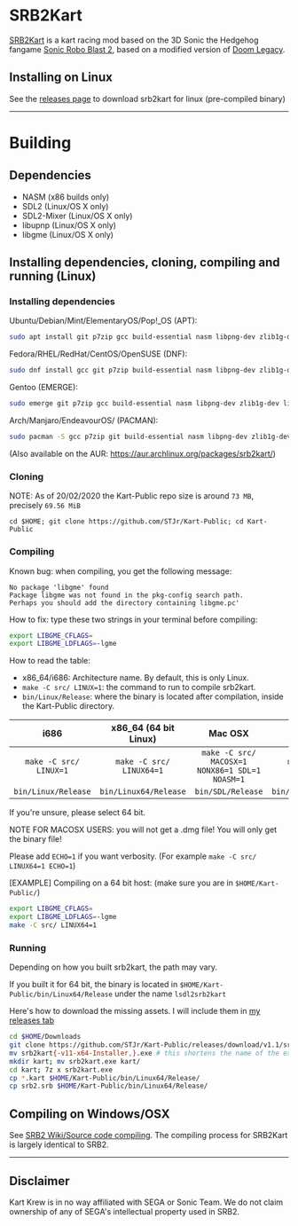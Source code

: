 # SRB2Kart

[SRB2Kart](https://srb2.org/mods/) is a kart racing mod based on the 3D Sonic the Hedgehog fangame [Sonic Robo Blast 2](https://srb2.org/), based on a modified version of [Doom Legacy](http://doomlegacy.sourceforge.net/).

## Installing on Linux
See the [releases page](https://github.com/GoDzM4TT3O/Kart-Public) to download srb2kart for linux (pre-compiled binary)
***
# Building
## Dependencies
- NASM (x86 builds only)
- SDL2 (Linux/OS X only)
- SDL2-Mixer (Linux/OS X only)
- libupnp (Linux/OS X only)
- libgme (Linux/OS X only)

## Installing dependencies, cloning, compiling and running (Linux)
### Installing dependencies
Ubuntu/Debian/Mint/ElementaryOS/Pop!\_OS (APT):

```bash
sudo apt install git p7zip gcc build-essential nasm libpng-dev zlib1g-dev libsdl2-dev libsdl2-mixer-dev libgme-dev libopenmpt-dev
```

Fedora/RHEL/RedHat/CentOS/OpenSUSE (DNF):

```bash
sudo dnf install gcc git p7zip build-essential nasm libpng-dev zlib1g-dev libsdl2-dev libsdl2-mixer-dev libgme-dev libopenmpt-dev
```

Gentoo (EMERGE):

```bash
sudo emerge git p7zip gcc build-essential nasm libpng-dev zlib1g-dev libsdl2-dev libsdl2-mixer-dev libgme-dev libopenmpt-dev
```

Arch/Manjaro/EndeavourOS/ (PACMAN):

```bash
sudo pacman -S gcc p7zip git build-essential nasm libpng-dev zlib1g-dev libsdl2-dev libsdl2-mixer-dev libgme-dev libopenmpt-dev
```
(Also available on the AUR: https://aur.archlinux.org/packages/srb2kart/)


### Cloning
NOTE: As of 20/02/2020 the Kart-Public repo size is around `73 MB`, precisely `69.56 MiB`

`cd $HOME; git clone https://github.com/STJr/Kart-Public; cd Kart-Public`

### Compiling
Known bug: when compiling, you get the following message:

```
No package 'libgme' found
Package libgme was not found in the pkg-config search path.
Perhaps you should add the directory containing libgme.pc'
```

How to fix:
type these two strings in your terminal before compiling:

```bash
export LIBGME_CFLAGS=
export LIBGME_LDFLAGS=-lgme
```

How to read the table:

- x86_64/i686: Architecture name. By default, this is only Linux.
- `make -C src/ LINUX=1`: the command to run to compile srb2kart.
- `bin/Linux/Release`: where the binary is located after compilation, inside the Kart-Public directory.

|          i686          |   x86_64 (64 bit Linux)  |                     Mac OSX                    |          FreeBSD         |          Solaris         |
|:----------------------:|:------------------------:|:----------------------------------------------:|:------------------------:|:------------------------:|
| `make -C src/ LINUX=1` | `make -C src/ LINUX64=1` | `make -C src/ MACOSX=1 NONX86=1 SDL=1 NOASM=1` | `make -C src/ FREEBSD=1` | `make -C src/ SOLARIS=1` |
| `bin/Linux/Release`    | `bin/Linux64/Release`    | `bin/SDL/Release`                              | `bin/FreeBSD/Release`    | `bin/Solaris/Release`    |

If you're unsure, please select 64 bit.

NOTE FOR MACOSX USERS: you will not get a .dmg file! You will only get the binary file!

Please add `ECHO=1` if you want verbosity. (For example `make -C src/ LINUX64=1 ECHO=1`)

[EXAMPLE] Compiling on a 64 bit host:
(make sure you are in `$HOME/Kart-Public/`)
```bash
export LIBGME_CFLAGS=
export LIBGME_LDFLAGS=-lgme
make -C src/ LINUX64=1
```

### Running
Depending on how you built srb2kart, the path may vary.

If you built it for 64 bit, the binary is located in `$HOME/Kart-Public/bin/Linux64/Release` under the name `lsdl2srb2kart`

Here's how to download the missing assets. I will include them in [my releases tab](https://github.com/GoDzM4TT3O/Kart-Public/releases/latest)
```bash
cd $HOME/Downloads
git clone https://github.com/STJr/Kart-Public/releases/download/v1.1/srb2kart-v11-x64-Installer.exe
mv srb2kart{-v11-x64-Installer,}.exe # this shortens the name of the exe
mkdir kart; mv srb2kart.exe kart/
cd kart; 7z x srb2kart.exe
cp *.kart $HOME/Kart-Public/bin/Linux64/Release/
cp srb2.srb $HOME/Kart-Public/bin/Linux64/Release/
```
## Compiling on Windows/OSX

See [SRB2 Wiki/Source code compiling](http://wiki.srb2.org/wiki/Source_code_compiling). The compiling process for SRB2Kart is largely identical to SRB2.

***

## Disclaimer
Kart Krew is in no way affiliated with SEGA or Sonic Team. We do not claim ownership of any of SEGA's intellectual property used in SRB2.
